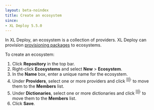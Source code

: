 ```yaml
---
layout: beta-noindex
title: Create an ecosystem
since:
- XL Deploy 5.5.0
---
```


In XL Deploy, an ecosystem is a collection of providers. XL Deploy can provision [provisioning packages](/xl-deploy/how-to/create-a-provisioning-package.html) to ecosystems.

To create an ecosystem:

1. Click **Repository** in the top bar.
1. Right-click **Ecosystems** and select **New** > **Ecosystem**.
1. In the **Name** box, enter a unique name for the ecosystem.
1. Under **Providers**, select one or more providers and click ![Right arrow button](/images/button_add_container.png) to move them to the **Members** list.
1. Under **Dictionaries**, select one or more dictionaries and click ![Right arrow button](/images/button_add_container.png) to move them to the **Members** list.
1. Click **Save**.
